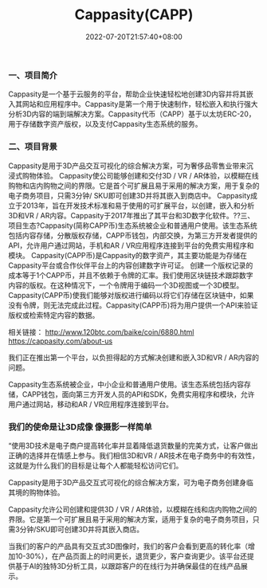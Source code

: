 ﻿---
weight: 
title: "Cappasity(CAPP)"
description: "Cappasity是一个基于云服务的平台，帮助企业快速轻松地创建3D内容并将其嵌入其网站和应用程序中"
date: 2022-07-20T21:57:40+08:00
lastmod: 2022-07-20T16:45:40+08:00
draft: false
authors: ["MineW"]
featuredImage: "cappasitycapp.webp"
link: "https://cappasity.com/tech/"
tags: ["数字代币","Cappasity(CAPP)"]
categories: ["navigation"]
navigation: ["数字代币"]
lightgallery: true
toc: true
pinned: false
recommend: false
recommend1: false
---
### 一、项目简介

Cappasity是一个基于云服务的平台，帮助企业快速轻松地创建3D内容并将其嵌入其网站和应用程序中。Cappasity是第一个用于快速制作，轻松嵌入和执行强大分析3D内容的端到端解决方案。Cappasity代币（CAPP）基于以太坊ERC-20，用于存储数字资产版权，以及支付Cappasity生态系统的服务。



### 二、项目背景

Cappasity是用于3D产品交互可视化的综合解决方案，可为奢侈品零售业带来沉浸式购物体验。
Cappasity使公司能够创建和交付3D / VR / AR体验，以模糊在线购物和店内购物之间的界限。它是首个可扩展且易于采用的解决方案，用于复杂的电子商务项目，只需3分钟/ SKU即可创建3D并将其嵌入到商店中。
Cappasity成立于2013年，旨在开发技术标准和易于使用的可扩展平台，以创建，嵌入和分析3D和VR / AR内容。Cappasity于2017年推出了其平台和3D数字化软件。??三、项目生态?Cappasity(简称CAPP币)生态系统被企业和普通用户使用。该生态系统包括内容存储，分散版权存储，CAPP币钱包，内部交换，为第三方开发者提供的API，允许用户通过网站，手机和AR / VR应用程序连接到平台的免费实用程序和模块。
Cappasity(CAPP币)是Cappasity的数字资产，其主要功能是为存储在Cappasity平台或合作伙伴平台上的内容创建数字许可证。
创建一个版权记录的成本等于1个CAPP币，并且不依赖于令牌的汇率。我们使用区块链技术跟踪数字内容的版权。在这种情况下，一个令牌用于编码一个3D视图或一个3D模型。
Cappasity(CAPP币)使我们能够对版权进行编码以将它们存储在区块链中，如果没有令牌，则无法完成此过程。Cappasity(CAPP币)将为用户提供一个API来验证版权或检索特定内容的数据。

相关链接：
http://www.120btc.com/baike/coin/6880.html
https://cappasity.com/about-us

我们正在推出第一个平台，以负担得起的方式解决创建和嵌入3D和VR / AR内容的问题。

Cappasity生态系统被企业，中小企业和普通用户使用。该生态系统包括内容存储，CAPP钱包，面向第三方开发人员的API和SDK，免费实用程序和模块，允许用户通过网站，移动和AR / VR应用程序连接到平台。

### 我们的使命是让3D成像 像摄影一样简单

“使用3D技术是电子商户提高转化率并显着降低退货数量的完美方式，让客户做出正确的选择并在情感上参与。我们相信3D和VR / AR技术在电子商务中的有效性，这就是为什么我们的目标是让每个人都能轻松访问它们。

Cappasity是用于3D产品交互式可视化的综合解决方案，可为电子商务创建身临其境的购物体验。

Cappasity允许公司创建和提供3D / VR / AR体验，以模糊在线和店内购物之间的界限。它是第一个可扩展且易于采用的解决方案，适用于复杂的电子商务项目，只需3分钟/SKU即可创建3D并将其嵌入商店。

当我们的客户的产品具有交互式3D图像时，我们的客户会看到更高的转化率（增加10-30%），在产品页面上的时间更长，退货更少，客户查询更少。该平台还提供基于AI的独特3D分析工具，以跟踪客户的在线行为并确保最佳的在线产品展示。

